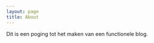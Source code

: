 ```yaml
---
layout: page
title: About
---
```


<p class="message">
  Dit is een poging tot het maken van een functionele blog.
</p>